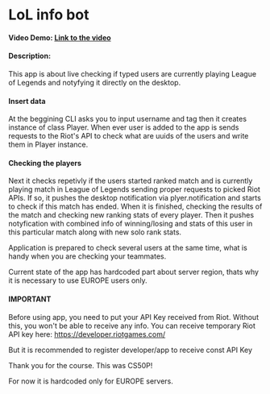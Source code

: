 # LoL info bot
#### Video Demo:  [Link to the video](https://youtu.be/aowlEX_-1gY)
#### Description:
This app is about live checking if typed users are currently playing League of Legends and notyfying it directly on the desktop.

#### Insert data
At the beggining CLI asks you to input username and tag then it creates instance of class Player. When ever user is added to the app is sends requests to the Riot's API to check what are uuids of the users and write them in Player instance.

#### Checking the players
Next it checks repetivly if the users started ranked match and is currently playing match in League of Legends sending proper requests to picked Riot APIs. If so, it pushes the desktop notification via plyer.notification and starts to check if this match has ended. When it is finished, checking the results of the match and checking new ranking stats of every player. Then it pushes notyfication with combined info of winning/losing and stats of this user in this particular match along with new solo rank stats.

Application is prepared to check several users at the same time, what is handy when you are checking your teammates.

Current state of the app has hardcoded part about server region, thats why it is necessary to use EUROPE users only.


#### IMPORTANT
Before using app, you need to put your API Key received from Riot. Without this, you won't be able to receive any info.
You can receive temporary Riot API key here:
https://developer.riotgames.com/

But it is recommended to register developer/app to receive const API Key

Thank you for the course.
This was CS50P!

For now it is hardcoded only for EUROPE servers.
